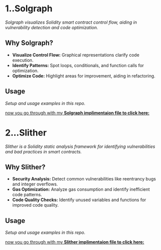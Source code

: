 # 1..Solgraph

*Solgraph visualizes Solidity smart contract control flow, aiding in vulnerability detection and code optimization.*

## Why Solgraph?

- **Visualize Control Flow:** Graphical representations clarify code execution.
- **Identify Patterns:** Spot loops, conditionals, and function calls for optimization.
- **Optimize Code:** Highlight areas for improvement, aiding in refactoring.

## Usage

*Setup and usage examples in this repo.*


[now you go through with my **Solgraph implimentaion file to click here:**]()




# 2...Slither

*Slither is a Solidity static analysis framework for identifying vulnerabilities and bad practices in smart contracts.*

## Why Slither?

- **Security Analysis:** Detect common vulnerabilities like reentrancy bugs and integer overflows.
- **Gas Optimization:** Analyze gas consumption and identify inefficient code patterns.
- **Code Quality Checks:** Identify unused variables and functions for improved code quality.

## Usage

*Setup and usage examples in this repo.*



[now you go through with my **Slither implimentaion file to click here:**]()






